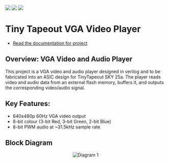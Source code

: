 ![](../../workflows/gds/badge.svg) ![](../../workflows/docs/badge.svg) ![](../../workflows/test/badge.svg)

# Tiny Tapeout VGA Video Player

- [Read the documentation for project](docs/info.md)

## Overview: VGA Video and Audio Player

This project is a VGA video and audio player designed in verilog and to be fabricated into an ASIC design for TinyTapeout SKY 25a. The player reads video and audio data from an external flash memory, buffers it, and outputs the corresponding video/audio signal.

## Key Features:
- 640x480p 60Hz VGA video output
- 8-bit colour (3-bit Red, 3-bit Green, 2-bit Blue)
- 8-bit PWM audio at ~31.5kHz sample rate

## Block Diagram
<p align="center">
  <img src="https://github.com/JonathanThing/VGA-Video-Player/blob/main/docs/imgs/Block_Diagram.png?raw=true" alt="Diagram 1"/>
</p>
